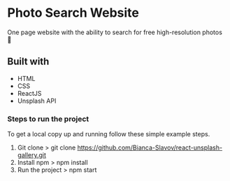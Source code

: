 # Photo Search Website

One page website with the ability to search for free high-resolution photos 📸

## Built with

- HTML
- CSS
- ReactJS
- Unsplash API

### Steps to run the project

To get a local copy up and running follow these simple example steps.

1. Git clone > git clone https://github.com/Bianca-Slavov/react-unsplash-gallery.git
2. Install npm > npm install
3. Run the project > npm start